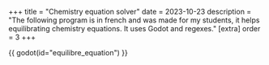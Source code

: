 +++
title = "Chemistry equation solver"
date = 2023-10-23
description = "The following program is in french and was made for my students, it helps equilibrating chemistry equations. It uses Godot and regexes."
[extra]
order = 3
+++

 {{ godot(id="equilibre_equation") }}